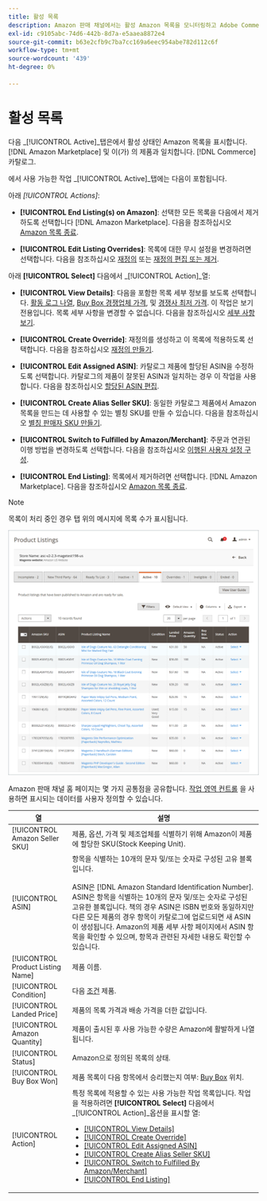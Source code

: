 ```yaml
---
title: 활성 목록
description: Amazon 판매 채널에서는 활성 Amazon 목록을 모니터링하고 Adobe Commerce 카탈로그의 제품에 일치하는 활성 탭을 제공합니다.
exl-id: c9105abc-74d6-442b-8d7a-e5aaea8872e4
source-git-commit: b63e2cfb9c7ba7cc169a6eec954abe782d112c6f
workflow-type: tm+mt
source-wordcount: '439'
ht-degree: 0%

---
```


# 활성 목록

다음 _[!UICONTROL Active]_탭은에서 활성 상태인 Amazon 목록을 표시합니다. [!DNL Amazon Marketplace] 및 이(가) 의 제품과 일치합니다. [!DNL Commerce] 카탈로그.

에서 사용 가능한 작업 _[!UICONTROL Active]_탭에는 다음이 포함됩니다.

아래 _[!UICONTROL Actions]_:

- **[!UICONTROL End Listing(s) on Amazon]**: 선택한 모든 목록을 다음에서 제거하도록 선택합니다 [!DNL Amazon Marketplace]. 다음을 참조하십시오 [Amazon 목록 종료](./end-listings-manually.md).

- **[!UICONTROL Edit Listing Overrides]**: 목록에 대한 무시 설정을 변경하려면 선택합니다. 다음을 참조하십시오 [재정의](./overrides.md) 또는 [재정의 편집 또는 제거](./creating-editing-overrides.md#edit-override-single-listing).

아래 **[!UICONTROL Select]** 다음에서 _[!UICONTROL Action]_열:

- **[!UICONTROL View Details]**: 다음을 포함한 목록 세부 정보를 보도록 선택합니다. [활동 로그 나열](./product-listing-details.md#listing-activity-log), [Buy Box 경쟁업체 가격](./product-listing-details.md#buy-box-competitor-pricing), 및 [경쟁사 최저 가격](./product-listing-details.md#lowest-competitor-pricing). 이 작업은 보기 전용입니다. 목록 세부 사항을 변경할 수 없습니다. 다음을 참조하십시오 [세부 사항 보기](./product-listing-details.md).

- **[!UICONTROL Create Override]**: 재정의를 생성하고 이 목록에 적용하도록 선택합니다. 다음을 참조하십시오 [재정의 만들기](./creating-editing-overrides.md).

- **[!UICONTROL Edit Assigned ASIN]**: 카탈로그 제품에 할당된 ASIN을 수정하도록 선택합니다. 카탈로그의 제품이 잘못된 ASIN과 일치하는 경우 이 작업을 사용합니다. 다음을 참조하십시오 [할당된 ASIN 편집](./edit-assigned-asin.md).

- **[!UICONTROL Create Alias Seller SKU]**: 동일한 카탈로그 제품에서 Amazon 목록을 만드는 데 사용할 수 있는 별칭 SKU를 만들 수 있습니다. 다음을 참조하십시오 [별칭 판매자 SKU 만들기](./create-alias-seller-sku.md).

- **[!UICONTROL Switch to Fulfilled by Amazon/Merchant]**: 주문과 연관된 이행 방법을 변경하도록 선택합니다. 다음을 참조하십시오 [이행된 사용자 설정 구성](./fulfilled-by.md#configure-fulfilled-by-settings).

- **[!UICONTROL End Listing]**: 목록에서 제거하려면 선택합니다. [!DNL Amazon Marketplace]. 다음을 참조하십시오 [Amazon 목록 종료](./end-listings-manually.md).

>[!NOTE]
>
>목록이 처리 중인 경우 탭 위의 메시지에 목록 수가 표시됩니다.

![활성 목록](assets/amazon-active-listings.png)

Amazon 판매 채널 홈 페이지는 몇 가지 공통점을 공유합니다. [작업 영역 컨트롤](./workspace-controls.md) 을 사용하면 표시되는 데이터를 사용자 정의할 수 있습니다.

| 열 | 설명 |
|--- |--- |
| [!UICONTROL Amazon Seller SKU] | 제품, 옵션, 가격 및 제조업체를 식별하기 위해 Amazon이 제품에 할당한 SKU(Stock Keeping Unit). |
| [!UICONTROL ASIN] | 항목을 식별하는 10개의 문자 및/또는 숫자로 구성된 고유 블록입니다. <br><br>ASIN은 [!DNL Amazon Standard Identification Number]. ASIN은 항목을 식별하는 10개의 문자 및/또는 숫자로 구성된 고유한 블록입니다. 책의 경우 ASIN은 ISBN 번호와 동일하지만 다른 모든 제품의 경우 항목이 카탈로그에 업로드되면 새 ASIN이 생성됩니다. Amazon의 제품 세부 사항 페이지에서 ASIN 항목을 확인할 수 있으며, 항목과 관련된 자세한 내용도 확인할 수 있습니다. |
| [!UICONTROL Product Listing Name] | 제품 이름. |
| [!UICONTROL Condition] | 다음 [조건](./product-listing-condition.md) 제품. |
| [!UICONTROL Landed Price] | 제품의 목록 가격과 배송 가격을 더한 값입니다. |
| [!UICONTROL Amazon Quantity] | 제품이 출시된 후 사용 가능한 수량은 Amazon에 활발하게 나열됩니다. |
| [!UICONTROL Status] | Amazon으로 정의된 목록의 상태. |
| [!UICONTROL Buy Box Won] | 제품 목록이 다음 항목에서 승리했는지 여부: [Buy Box](./buy-box-competitor-pricing.md) 위치. |
| [!UICONTROL Action] | 특정 목록에 적용할 수 있는 사용 가능한 작업 목록입니다. 작업을 적용하려면 **[!UICONTROL Select]** 다음에서 _[!UICONTROL Action]_옵션을 표시할 열:<ul><li>[[!UICONTROL View Details]](./product-listing-details.md)</li><li>[[!UICONTROL Create Override]](./creating-editing-overrides.md)</li><li>[[!UICONTROL Edit Assigned ASIN]](./edit-assigned-asin.md)</li><li>[[!UICONTROL Create Alias Seller SKU]](./create-alias-seller-sku.md#region-specific)</li><li>[[!UICONTROL Switch to Fulfilled By Amazon/Merchant]](./fulfilled-by.md#configure-fulfilled-by-settings)</li><li>[[!UICONTROL End Listing]](./end-listings-manually.md)</li></ul> |
